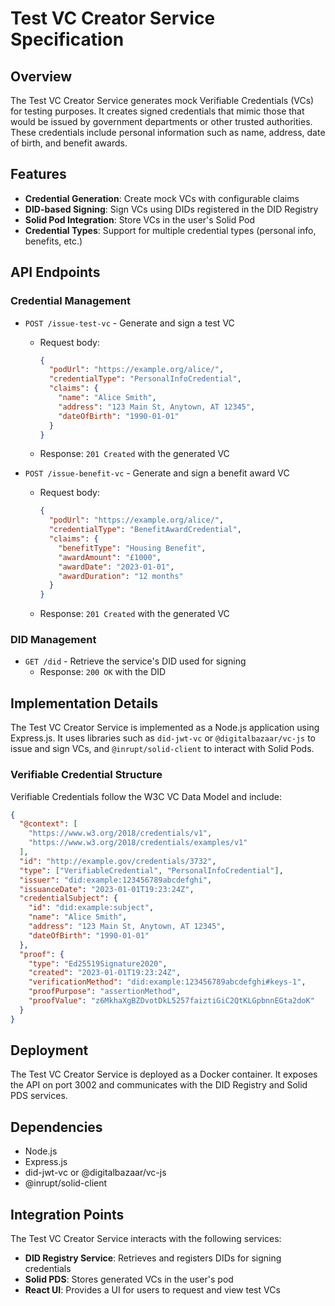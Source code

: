 # Test VC Creator Service Specification

## Overview

The Test VC Creator Service generates mock Verifiable Credentials (VCs) for testing purposes. It creates signed credentials that mimic those that would be issued by government departments or other trusted authorities. These credentials include personal information such as name, address, date of birth, and benefit awards.

## Features

- **Credential Generation**: Create mock VCs with configurable claims
- **DID-based Signing**: Sign VCs using DIDs registered in the DID Registry
- **Solid Pod Integration**: Store VCs in the user's Solid Pod
- **Credential Types**: Support for multiple credential types (personal info, benefits, etc.)

## API Endpoints

### Credential Management

- `POST /issue-test-vc` - Generate and sign a test VC
  - Request body:
    ```json
    {
      "podUrl": "https://example.org/alice/",
      "credentialType": "PersonalInfoCredential",
      "claims": {
        "name": "Alice Smith",
        "address": "123 Main St, Anytown, AT 12345",
        "dateOfBirth": "1990-01-01"
      }
    }
    ```
  - Response: `201 Created` with the generated VC

- `POST /issue-benefit-vc` - Generate and sign a benefit award VC
  - Request body:
    ```json
    {
      "podUrl": "https://example.org/alice/",
      "credentialType": "BenefitAwardCredential",
      "claims": {
        "benefitType": "Housing Benefit",
        "awardAmount": "£1000",
        "awardDate": "2023-01-01",
        "awardDuration": "12 months"
      }
    }
    ```
  - Response: `201 Created` with the generated VC

### DID Management

- `GET /did` - Retrieve the service's DID used for signing
  - Response: `200 OK` with the DID

## Implementation Details

The Test VC Creator Service is implemented as a Node.js application using Express.js. It uses libraries such as `did-jwt-vc` or `@digitalbazaar/vc-js` to issue and sign VCs, and `@inrupt/solid-client` to interact with Solid Pods.

### Verifiable Credential Structure

Verifiable Credentials follow the W3C VC Data Model and include:

```json
{
  "@context": [
    "https://www.w3.org/2018/credentials/v1",
    "https://www.w3.org/2018/credentials/examples/v1"
  ],
  "id": "http://example.gov/credentials/3732",
  "type": ["VerifiableCredential", "PersonalInfoCredential"],
  "issuer": "did:example:123456789abcdefghi",
  "issuanceDate": "2023-01-01T19:23:24Z",
  "credentialSubject": {
    "id": "did:example:subject",
    "name": "Alice Smith",
    "address": "123 Main St, Anytown, AT 12345",
    "dateOfBirth": "1990-01-01"
  },
  "proof": {
    "type": "Ed25519Signature2020",
    "created": "2023-01-01T19:23:24Z",
    "verificationMethod": "did:example:123456789abcdefghi#keys-1",
    "proofPurpose": "assertionMethod",
    "proofValue": "z6MkhaXgBZDvotDkL5257faiztiGiC2QtKLGpbnnEGta2doK"
  }
}
```

## Deployment

The Test VC Creator Service is deployed as a Docker container. It exposes the API on port 3002 and communicates with the DID Registry and Solid PDS services.

## Dependencies

- Node.js
- Express.js
- did-jwt-vc or @digitalbazaar/vc-js
- @inrupt/solid-client

## Integration Points

The Test VC Creator Service interacts with the following services:

- **DID Registry Service**: Retrieves and registers DIDs for signing credentials
- **Solid PDS**: Stores generated VCs in the user's pod
- **React UI**: Provides a UI for users to request and view test VCs
